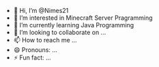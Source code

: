 - 👋 Hi, I’m @Nimes21
- 👀 I’m interested in Minecraft Server Pragramming
- 🌱 I’m currently learning Java Programming
- 💞️ I’m looking to collaborate on ...
- 📫 How to reach me ...
- 😄 Pronouns: ...
- ⚡ Fun fact: ...

<!---
Nimes21/Nimes21 is a ✨ special ✨ repository because its `README.md` (this file) appears on your GitHub profile.
You can click the Preview link to take a look at your changes.
--->
